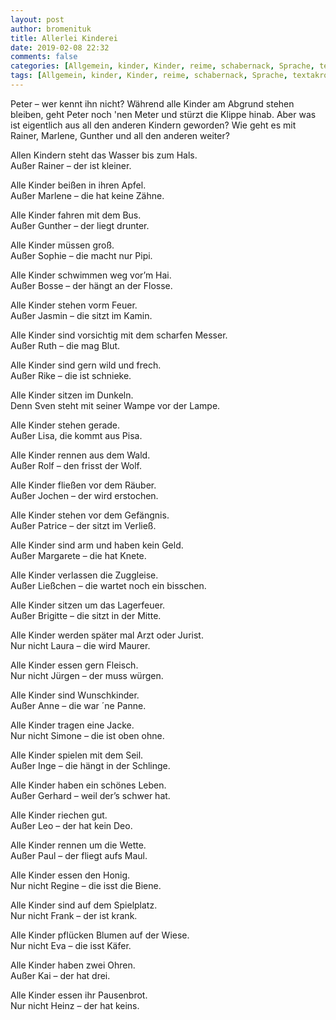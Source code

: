 ```yaml
---
layout: post
author: bromenituk
title: Allerlei Kinderei
date: 2019-02-08 22:32
comments: false
categories: [Allgemein, kinder, Kinder, reime, schabernack, Sprache, textakrobatik, witze]
tags: [Allgemein, kinder, Kinder, reime, schabernack, Sprache, textakrobatik, witze]
---
```

<!-- wp:paragraph -->
<p><p>Peter – wer kennt ihn nicht? Während alle Kinder am Abgrund stehen bleiben, geht Peter noch 'nen Meter und stürzt die Klippe hinab. Aber was ist eigentlich aus all den anderen Kindern geworden? Wie geht es mit Rainer, Marlene, Gunther und all den anderen weiter? </p></p>
<!-- /wp:paragraph -->

<!-- wp:paragraph -->
<p><p>Allen Kindern steht das Wasser bis zum Hals.<br>Außer Rainer – der ist kleiner.</p></p>
<!-- /wp:paragraph -->

<!-- wp:paragraph -->
<p>Alle Kinder beißen in ihren Apfel.<br>Außer Marlene – die hat keine Zähne.</p>
<!-- /wp:paragraph -->

<!-- wp:paragraph -->
<p>Alle Kinder fahren mit dem Bus.<br>Außer Gunther – der liegt drunter.</p>
<!-- /wp:paragraph -->

<!-- wp:paragraph -->
<p>Alle Kinder müssen groß.<br>Außer Sophie – die macht nur Pipi.</p>
<!-- /wp:paragraph -->

<!-- wp:paragraph -->
<p>Alle Kinder schwimmen weg vor’m Hai.<br>Außer Bosse – der hängt an der Flosse.</p>
<!-- /wp:paragraph -->

<!-- wp:paragraph -->
<p>Alle Kinder stehen vorm Feuer.<br>Außer Jasmin – die sitzt im Kamin.</p>
<!-- /wp:paragraph -->

<!-- wp:paragraph -->
<p>Alle Kinder sind vorsichtig mit dem scharfen Messer.<br>Außer Ruth – die mag Blut.</p>
<!-- /wp:paragraph -->

<!-- wp:paragraph -->
<p>Alle Kinder sind gern wild und frech.<br>Außer Rike – die ist schnieke.</p>
<!-- /wp:paragraph -->

<!-- wp:paragraph -->
<p>Alle Kinder sitzen im Dunkeln.<br>Denn Sven steht mit seiner Wampe vor der Lampe.</p>
<!-- /wp:paragraph -->

<!-- wp:paragraph -->
<p>Alle Kinder stehen gerade.<br>Außer Lisa, die kommt aus Pisa.</p>
<!-- /wp:paragraph -->

<!-- wp:paragraph -->
<p>Alle Kinder rennen aus dem Wald.<br>Außer Rolf – den frisst der Wolf.</p>
<!-- /wp:paragraph -->

<!-- wp:paragraph -->
<p>Alle Kinder fließen vor dem Räuber.<br>Außer Jochen – der wird erstochen.</p>
<!-- /wp:paragraph -->

<!-- wp:paragraph -->
<p>Alle Kinder stehen vor dem Gefängnis.<br>Außer Patrice – der sitzt im Verließ.</p>
<!-- /wp:paragraph -->

<!-- wp:paragraph -->
<p>Alle Kinder sind arm und haben kein Geld.<br>Außer Margarete – die hat Knete.</p>
<!-- /wp:paragraph -->

<!-- wp:paragraph -->
<p>Alle Kinder verlassen die Zuggleise.<br>Außer Ließchen – die wartet noch ein bisschen.</p>
<!-- /wp:paragraph -->

<!-- wp:paragraph -->
<p>Alle Kinder sitzen um das Lagerfeuer.<br>Außer Brigitte – die sitzt in der Mitte.</p>
<!-- /wp:paragraph -->

<!-- wp:paragraph -->
<p>Alle Kinder werden später mal Arzt oder Jurist.<br>Nur nicht Laura – die wird Maurer.</p>
<!-- /wp:paragraph -->

<!-- wp:paragraph -->
<p>Alle Kinder essen gern Fleisch.<br>Nur nicht Jürgen – der muss würgen.</p>
<!-- /wp:paragraph -->

<!-- wp:paragraph -->
<p>Alle Kinder sind Wunschkinder.<br>Außer Anne – die war ´ne Panne.</p>
<!-- /wp:paragraph -->

<!-- wp:paragraph -->
<p>Alle Kinder tragen eine Jacke.<br>Nur nicht Simone – die ist oben ohne.</p>
<!-- /wp:paragraph -->

<!-- wp:paragraph -->
<p>Alle Kinder spielen mit dem Seil.<br>Außer Inge – die hängt in der Schlinge.</p>
<!-- /wp:paragraph -->

<!-- wp:paragraph -->
<p>Alle Kinder haben ein schönes Leben.<br>Außer Gerhard – weil der’s schwer hat.</p>
<!-- /wp:paragraph -->

<!-- wp:paragraph -->
<p>Alle Kinder riechen gut.<br>Außer Leo – der hat kein Deo.</p>
<!-- /wp:paragraph -->

<!-- wp:paragraph -->
<p>Alle Kinder rennen um die Wette.<br>Außer Paul – der fliegt aufs Maul.</p>
<!-- /wp:paragraph -->

<!-- wp:paragraph -->
<p>Alle Kinder essen den Honig.<br>Nur nicht Regine – die isst die Biene.</p>
<!-- /wp:paragraph -->

<!-- wp:paragraph -->
<p>Alle Kinder sind auf dem Spielplatz.<br>Nur nicht Frank – der ist krank.</p>
<!-- /wp:paragraph -->

<!-- wp:paragraph -->
<p>Alle Kinder pflücken Blumen auf der Wiese.<br>Nur nicht Eva – die isst Käfer.</p>
<!-- /wp:paragraph -->

<!-- wp:paragraph -->
<p>Alle Kinder haben zwei Ohren.<br>Außer Kai – der hat drei.</p>
<!-- /wp:paragraph -->

<!-- wp:paragraph -->
<p>Alle Kinder essen ihr Pausenbrot.<br>Nur nicht Heinz – der hat keins.</p>
<!-- /wp:paragraph -->
